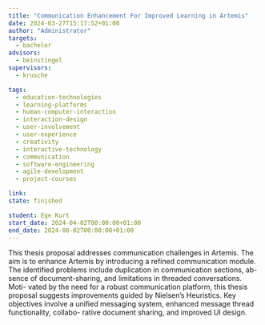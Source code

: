 ```yaml
---
title: "Communication Enhancement For Improved Learning in Artemis"
date: 2024-03-27T15:17:52+01:00
author: "Administrator"
targets:
  - bachelor
advisors:
  - beinstingel
supervisors:
  - krusche

tags:
  - education-technologies
  - learning-platforms
  - human-computer-interaction
  - interaction-design
  - user-involvement
  - user-experience
  - creativity
  - interactive-technology
  - communication
  - software-engineering
  - agile-development
  - project-courses

link: 
state: finished

student: Ege Kurt
start_date: 2024-04-02T00:00:00+01:00
end_date: 2024-08-02T00:00:00+01:00
---
```

This thesis proposal addresses communication challenges in Artemis. The
aim is to enhance Artemis by introducing a refined communication module.
The identified problems include duplication in communication sections, ab-
sence of document-sharing, and limitations in threaded conversations. Moti-
vated by the need for a robust communication platform, this thesis proposal
suggests improvements guided by Nielsen’s Heuristics. Key objectives involve
a unified messaging system, enhanced message thread functionality, collabo-
rative document sharing, and improved UI design.
